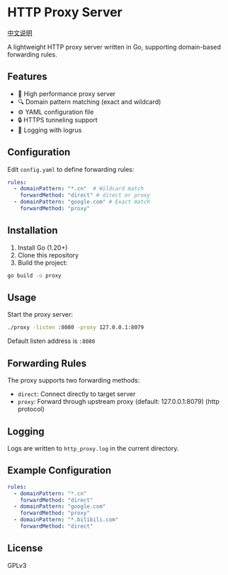 # HTTP Proxy Server

[中文说明](./readme_zh.md)

A lightweight HTTP proxy server written in Go, supporting domain-based forwarding rules.

## Features

- 🚀 High performance proxy server
- 🔍 Domain pattern matching (exact and wildcard)
- ⚙️ YAML configuration file
- 🔒 HTTPS tunneling support
- 📝 Logging with logrus

## Configuration

Edit `config.yaml` to define forwarding rules:

```yaml
rules:
  - domainPattern: "*.cn"  # Wildcard match
    forwardMethod: "direct" # direct or proxy
  - domainPattern: "google.com" # Exact match 
    forwardMethod: "proxy"
```

## Installation

1. Install Go (1.20+)
2. Clone this repository
3. Build the project:

```bash
go build -o proxy
```

## Usage

Start the proxy server:

```bash
./proxy -listen :8080 -proxy 127.0.0.1:8079
```

Default listen address is `:8080`

## Forwarding Rules

The proxy supports two forwarding methods:

- `direct`: Connect directly to target server
- `proxy`: Forward through upstream proxy (default: 127.0.0.1:8079) (http protocol)

## Logging

Logs are written to `http_proxy.log` in the current directory.

## Example Configuration

```yaml
rules:
  - domainPattern: "*.cn"
    forwardMethod: "direct"
  - domainPattern: "google.com"
    forwardMethod: "proxy"
  - domainPattern: "*.bilibili.com"
    forwardMethod: "direct"
```

## License

GPLv3